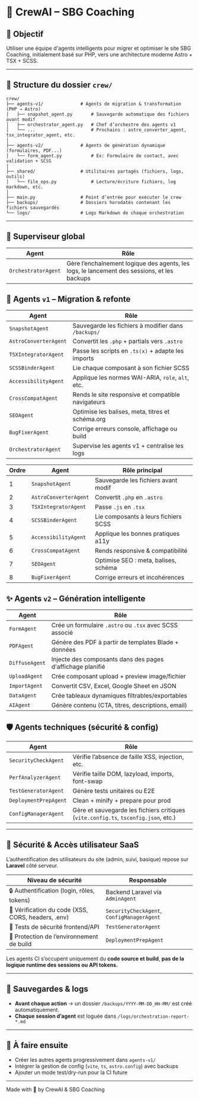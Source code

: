# 🧠 CrewAI – SBG Coaching

## 🎯 Objectif
Utiliser une équipe d'agents intelligents pour migrer et optimiser le site SBG Coaching, initialement basé sur PHP, vers une architecture moderne Astro + TSX + SCSS.

---

## 📁 Structure du dossier `crew/`

```
crew/
├── agents-v1/              # Agents de migration & transformation (PHP → Astro)
│   ├── snapshot_agent.py       # Sauvegarde automatique des fichiers avant modif
│   ├── orchestrator_agent.py   # Chef d’orchestre des agents v1
│   └── ...                     # Prochains : astro_converter_agent, tsx_integrator_agent, etc.
│
├── agents-v2/              # Agents de génération dynamique (formulaires, PDF...)
│   └── form_agent.py           # Ex: Formulaire de contact, avec validation + SCSS
│
├── shared/                 # Utilitaires partagés (fichiers, logs, outils)
│   └── file_ops.py             # Lecture/écriture fichiers, log markdown, etc.
│
├── main.py                 # Point d’entrée pour exécuter le crew
├── backups/                # Dossiers horodatés contenant les fichiers sauvegardés
└── logs/                   # Logs Markdown de chaque orchestration
```

---
## 🧠 Superviseur global

| Agent               | Rôle |
|---------------------|------|
| `OrchestratorAgent` | Gère l’enchaînement logique des agents, les logs, le lancement des sessions, et les backups |

## 🚀 Agents `v1` – Migration & refonte

| Agent | Rôle |
|-------|------|
| `SnapshotAgent` | Sauvegarde les fichiers à modifier dans `/backups/` |
| `AstroConverterAgent` | Convertit les `.php` + partials vers `.astro` |
| `TSXIntegratorAgent` | Passe les scripts en `.ts(x)` + adapte les imports |
| `SCSSBinderAgent` | Lie chaque composant à son fichier SCSS |
| `AccessibilityAgent` | Applique les normes WAI-ARIA, `role`, `alt`, etc. |
| `CrossCompatAgent` | Rends le site responsive et compatible navigateurs |
| `SEOAgent` | Optimise les balises, meta, titres et schéma.org |
| `BugFixerAgent` | Corrige erreurs console, affichage ou build |
| `OrchestratorAgent` | Supervise les agents v1 + centralise les logs |

| Ordre | Agent                 | Rôle principal                       |
| ----- | --------------------- | ------------------------------------ |
| 1     | `SnapshotAgent`       | Sauvegarde les fichiers avant modif  |
| 2     | `AstroConverterAgent` | Convertit `.php` en `.astro`         |
| 3     | `TSXIntegratorAgent`  | Passe `.js` en `.tsx`                |
| 4     | `SCSSBinderAgent`     | Lie composants à leurs fichiers SCSS |
| 5     | `AccessibilityAgent`  | Applique les bonnes pratiques a11y   |
| 6     | `CrossCompatAgent`    | Rends responsive & compatibilité     |
| 7     | `SEOAgent`            | Optimise SEO : meta, balises, schéma |
| 8     | `BugFixerAgent`       | Corrige erreurs et incohérences      |

## ✨ Agents `v2` – Génération intelligente

| Agent | Rôle |
|-------|------|
| `FormAgent` | Crée un formulaire `.astro` ou `.tsx` avec SCSS associé |
| `PDFAgent` | Génère des PDF à partir de templates Blade + données |
| `DiffuseAgent` | Injecte des composants dans des pages d'affichage planifié |
| `UploadAgent` | Crée composant upload + preview image/fichier |
| `ImportAgent` | Convertit CSV, Excel, Google Sheet en JSON |
| `DataAgent` | Crée tableaux dynamiques filtrables/exportables |
| `AIAgent` | Génère contenu (CTA, titres, descriptions, email) |


## 🛡️ Agents techniques (sécurité & config)

| Agent | Rôle |
|-------|------|
| `SecurityCheckAgent` | Vérifie l’absence de faille XSS, injection, etc. |
| `PerfAnalyzerAgent` | Vérifie taille DOM, lazyload, imports, font-swap |
| `TestGeneratorAgent` | Génère tests unitaires ou E2E |
| `DeploymentPrepAgent` | Clean + minify + prepare pour prod |
| `ConfigManagerAgent` | Gère et sauvegarde les fichiers critiques (`vite.config.ts`, `tsconfig.json`, etc.) |


---

## 🔐 Sécurité & Accès utilisateur SaaS

L’authentification des utilisateurs du site (admin, suivi, basique) repose sur **Laravel** côté serveur.

| Niveau de sécurité | Responsable |
|--------------------|-------------|
| 🔒 Authentification (login, rôles, tokens) | Backend Laravel via `AdminAgent` |
| 🔐 Vérification du code (XSS, CORS, headers, .env) | `SecurityCheckAgent`, `ConfigManagerAgent` |
| 🧪 Tests de sécurité frontend/API | `TestGeneratorAgent` |
| 🚀 Protection de l’environnement de build | `DeploymentPrepAgent` |

Les agents CI s’occupent uniquement du **code source et build**, **pas de la logique runtime des sessions ou API tokens.**

---

## 🔄 Sauvegardes & logs

- **Avant chaque action** → un dossier `/backups/YYYY-MM-DD_HH-MM/` est créé automatiquement.
- **Chaque session d’agent** est loguée dans `/logs/orchestration-report-*.md`


---

## 🧪 À faire ensuite
- Créer les autres agents progressivement dans `agents-v1/`
- Intégrer la gestion de config (`vite`, `ts`, `astro.config`) avec backups
- Ajouter un mode test/dry-run pour la CI future


---

Made with 🧠 by CrewAI & SBG Coaching
